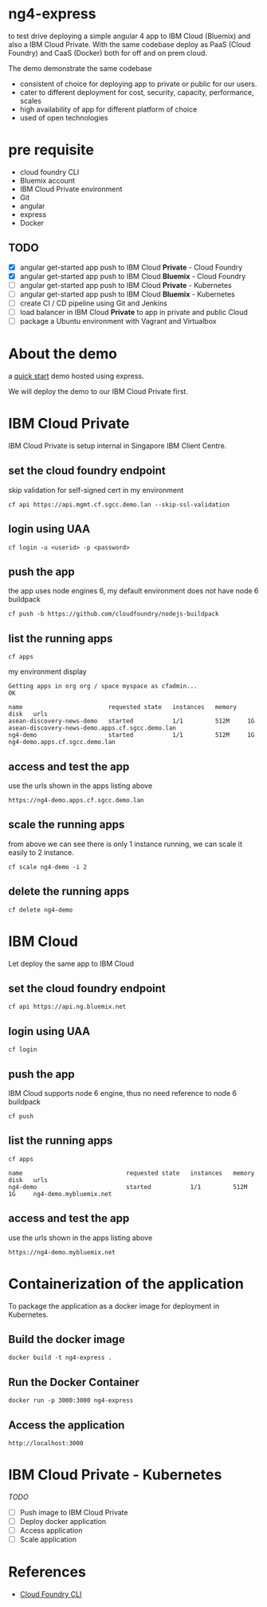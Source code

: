 
# ng4-express
to test drive deploying a simple angular 4 app to IBM Cloud (Bluemix) and also a IBM Cloud Private. With the same codebase deploy as PaaS (Cloud Foundry) and CaaS (Docker) both for off and on prem cloud.

The demo demonstrate the same codebase
- consistent of choice for deploying app to private or public for our users.
- cater to different deployment for cost, security, capacity, performance, scales
- high availability of app for different platform of choice
- used of open technologies

# pre requisite
- cloud foundry CLI
- Bluemix account
- IBM Cloud Private environment
- Git
- angular
- express
- Docker

## TODO
- [x] angular get-started app push to IBM Cloud **Private** - Cloud Foundry
- [x] angular get-started app push to IBM Cloud **Bluemix** - Cloud Foundry
- [ ] angular get-started app push to IBM Cloud **Private**  - Kubernetes
- [ ] angular get-started app push to IBM Cloud **Bluemix** - Kubernetes
- [ ] create CI / CD pipeline using Git and Jenkins
- [ ] load balancer in IBM Cloud **Private** to app in private and public Cloud
- [ ] package a Ubuntu environment with Vagrant and Virtualbox

# About the demo
a [quick start](https://angular.io/guide/quickstart) demo hosted using express.

We will deploy the demo to our IBM Cloud Private first.

# IBM Cloud Private
IBM Cloud Private is setup internal in Singapore IBM Client Centre.

## set the cloud foundry endpoint
skip validation for self-signed cert in my environment
```
cf api https://api.mgmt.cf.sgcc.demo.lan --skip-ssl-validation
```
## login using UAA
```
cf login -u <userid> -p <password>
```
## push the app
the app uses node engines 6, my default environment does not have node 6 buildpack
```
cf push -b https://github.com/cloudfoundry/nodejs-buildpack
```
## list the running apps
```
cf apps
```
my environment display
```
Getting apps in org org / space myspace as cfadmin...
OK

name                        requested state   instances   memory   disk   urls
asean-discovery-news-demo   started           1/1         512M     1G     asean-discovery-news-demo.apps.cf.sgcc.demo.lan
ng4-demo                    started           1/1         512M     1G     ng4-demo.apps.cf.sgcc.demo.lan
```
## access and test the app
use the urls shown in the apps listing above
```
https://ng4-demo.apps.cf.sgcc.demo.lan
```
## scale the running apps
from above we can see there is only 1 instance running, we can scale it easily to 2 instance.
```
cf scale ng4-demo -i 2
```
## delete the running apps
```
cf delete ng4-demo
```


# IBM Cloud
Let deploy the same app to IBM Cloud

## set the cloud foundry endpoint
```
cf api https://api.ng.bluemix.net
```
## login using UAA
```
cf login
```
## push the app
IBM Cloud supports node 6 engine, thus no need reference to node 6 buildpack
```
cf push
```
## list the running apps
```
cf apps
```
```
name                             requested state   instances   memory   disk   urls
ng4-demo                         started           1/1         512M     1G     ng4-demo.mybluemix.net
```
## access and test the app
use the urls shown in the apps listing above
```
https://ng4-demo.mybluemix.net
```
# Containerization of the application
To package the application as a docker image for deployment in Kubernetes.

## Build the docker image
```
docker build -t ng4-express .
```
## Run the Docker Container
```
docker run -p 3000:3000 ng4-express
```
## Access the application
```
http://localhost:3000
```

# IBM Cloud Private - Kubernetes
*TODO*
- [ ] Push image to IBM Cloud Private
- [ ] Deploy docker application
- [ ] Access application
- [ ] Scale application

# References
- [Cloud Foundry CLI](http://docs.cloudfoundry.org/cf-cli/)

